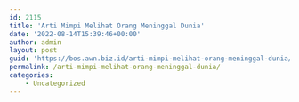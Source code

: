 ```yaml
---
id: 2115
title: 'Arti Mimpi Melihat Orang Meninggal Dunia'
date: '2022-08-14T15:39:46+00:00'
author: admin
layout: post
guid: 'https://bos.awn.biz.id/arti-mimpi-melihat-orang-meninggal-dunia/'
permalink: /arti-mimpi-melihat-orang-meninggal-dunia/
categories:
    - Uncategorized
---
```



